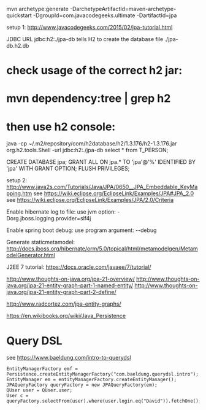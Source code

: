 mvn archetype:generate -DarchetypeArtifactId=maven-archetype-quickstart -DgroupId=com.javacodegeeks.ultimate -DartifactId=jpa

setup 1:
http://www.javacodegeeks.com/2015/02/jpa-tutorial.html

JDBC URL jdbc:h2:./jpa-db tells H2 to
create the database file ./jpa-db.h2.db

# check usage of the correct h2 jar:
# mvn dependency:tree | grep h2
# then use h2 console:
java -cp ~/.m2/repository/com/h2database/h2/1.3.176/h2-1.3.176.jar org.h2.tools.Shell -url jdbc:h2:./jpa-db
select * from T_PERSON;

CREATE DATABASE jpa;
GRANT ALL ON jpa.* TO 'jpa'@'%' IDENTIFIED BY 'jpa' WITH GRANT OPTION;
FLUSH PRIVILEGES;

setup 2:
http://www.java2s.com/Tutorials/Java/JPA/0650__JPA_Embeddable_KeyMapping.htm
see https://wiki.eclipse.org/EclipseLink/Examples/JPA#JPA_2.0
see https://wiki.eclipse.org/EclipseLink/Examples/JPA/2.0/Criteria

Enable hibernate log to file:
use jvm option: -Dorg.jboss.logging.provider=slf4j

Enable spring boot debug:
use program argument: --debug

Generate staticmetamodel:
http://docs.jboss.org/hibernate/orm/5.0/topical/html/metamodelgen/MetamodelGenerator.html

J2EE 7 tutorial:
https://docs.oracle.com/javaee/7/tutorial/

http://www.thoughts-on-java.org/jpa-21-overview/
http://www.thoughts-on-java.org/jpa-21-entity-graph-part-1-named-entity/
http://www.thoughts-on-java.org/jpa-21-entity-graph-part-2-define/

http://www.radcortez.com/jpa-entity-graphs/

https://en.wikibooks.org/wiki/Java_Persistence

# Query DSL 
see https://www.baeldung.com/intro-to-querydsl
```
EntityManagerFactory emf = Persistence.createEntityManagerFactory("com.baeldung.querydsl.intro");
EntityManager em = entityManagerFactory.createEntityManager();
JPAQueryFactory queryFactory = new JPAQueryFactory(em);
QUser user = QUser.user;
User c = queryFactory.selectFrom(user).where(user.login.eq("David")).fetchOne();
```
